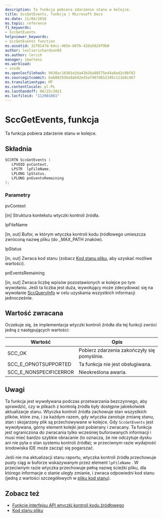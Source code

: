 ```yaml
---
description: Ta funkcja pobiera zdarzenie stanu w kolejce.
title: SccGetEvents, funkcja | Microsoft Docs
ms.date: 11/04/2016
ms.topic: reference
f1_keywords:
- SccGetEvents
helpviewer_keywords:
- SccGetEvents function
ms.assetid: 32f8147d-6dcc-465e-b07b-42da5824f9b0
author: leslierichardson95
ms.author: lerich
manager: jmartens
ms.workload:
- vssdk
ms.openlocfilehash: 9438ac10301e2da43b26a88575e44a8ad2c0bf82
ms.sourcegitcommit: bab002936a9a642e45af407d652345c113a9c467
ms.translationtype: MT
ms.contentlocale: pl-PL
ms.lasthandoff: 06/25/2021
ms.locfileid: "112901061"
---
```

# <a name="sccgetevents-function"></a>SccGetEvents, funkcja
Ta funkcja pobiera zdarzenie stanu w kolejce.

## <a name="syntax"></a>Składnia

```cpp
SCCRTN SccGetEvents (
   LPVOID pvContext,
   LPSTR  lpFileName,
   LPLONG lpStatus,
   LPLONG pnEventsRemaining
);
```

### <a name="parameters"></a>Parametry
 pvContext

[in] Struktura kontekstu wtyczki kontroli źródła.

 lpFileName

[in, out] Bufor, w którym wtyczka kontroli kodu źródłowego umieszcza zwróconą nazwę pliku (do _MAX_PATH znaków).

 lpStatus

[in, out] Zwraca kod stanu (zobacz [Kod stanu pliku,](../extensibility/file-status-code-enumerator.md) aby uzyskać możliwe wartości).

 pnEventsRemaining

[in, out] Zwraca liczbę wpisów pozostawionych w kolejce po tym wywołaniu. Jeśli ta liczba jest duża, wywołujący może zdecydować się na wywołanie [SccQueryInfo](../extensibility/sccqueryinfo-function.md) w celu uzyskania wszystkich informacji jednocześnie.

## <a name="return-value"></a>Wartość zwracana
 Oczekuje się, że implementacja wtyczki kontroli źródła dla tej funkcji zwróci jedną z następujących wartości:

|Wartość|Opis|
|-----------|-----------------|
|SCC_OK|Pobierz zdarzenia zakończyły się pomyślnie.|
|SCC_E_OPNOTSUPPORTED|Ta funkcja nie jest obsługiwana.|
|SCC_E_NONSPECIFICERROR|Nieokreślona awaria.|

## <a name="remarks"></a>Uwagi
 Ta funkcja jest wywoływana podczas przetwarzania bezczynnego, aby sprawdzić, czy w plikach z kontrolą źródła były dostępne jakiekolwiek aktualizacje stanu. Wtyczka kontroli źródła zachowuje stan wszystkich plików, które zna, i za każdym razem, gdy wtyczka zanotuje zmianę stanu, stan i skojarzony plik są przechowywane w kolejce. Gdy `SccGetEvents` jest wywoływana, górny element kolejki jest pobierany i zwracany. Ta funkcja jest ograniczona do zwracania tylko wcześniej buforowanych informacji i musi mieć bardzo szybkie obracanie (to oznacza, że nie odczytuje dysku ani nie pyta o stan systemu kontroli źródła); w przeciwnym razie wydajność środowiska IDE może zacząć się pogarszać.

 Jeśli nie ma aktualizacji stanu raportu, wtyczka kontroli źródła przechowuje pusty ciąg w buforze wskazywanym przez element `lpFileName` . W przeciwnym razie wtyczka przechowuje pełną nazwę ścieżki pliku, dla którego informacje o stanie uległy zmianie, i zwraca odpowiedni kod stanu (jedną z wartości szczegółowych w [pliku kod stanu](../extensibility/file-status-code-enumerator.md)).

## <a name="see-also"></a>Zobacz też
- [Funkcje interfejsu API wtyczki kontroli kodu źródłowego](../extensibility/source-control-plug-in-api-functions.md)
- [Kod stanu pliku](../extensibility/file-status-code-enumerator.md)
